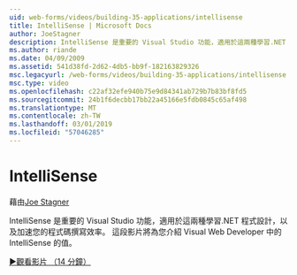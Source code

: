 ```yaml
---
uid: web-forms/videos/building-35-applications/intellisense
title: IntelliSense | Microsoft Docs
author: JoeStagner
description: IntelliSense 是重要的 Visual Studio 功能，適用於這兩種學習.NET 程式設計，以及加速您的程式碼撰寫效率。 這段影片將介紹...
ms.author: riande
ms.date: 04/09/2009
ms.assetid: 541d38fd-2d62-4db5-bb9f-182163829326
msc.legacyurl: /web-forms/videos/building-35-applications/intellisense
msc.type: video
ms.openlocfilehash: c22af32efe940b75e9d84341ab729b7b83bf8fd5
ms.sourcegitcommit: 24b1f6decbb17bb22a45166e5fdb0845c65af498
ms.translationtype: MT
ms.contentlocale: zh-TW
ms.lasthandoff: 03/01/2019
ms.locfileid: "57046285"
---
```

<a name="intellisense"></a>IntelliSense
====================
藉由[Joe Stagner](https://github.com/JoeStagner)

IntelliSense 是重要的 Visual Studio 功能，適用於這兩種學習.NET 程式設計，以及加速您的程式碼撰寫效率。 這段影片將為您介紹 Visual Web Developer 中的 IntelliSense 的值。

[&#9654;觀看影片 （14 分鐘）](https://channel9.msdn.com/Blogs/ASP-NET-Site-Videos/intellisense)
